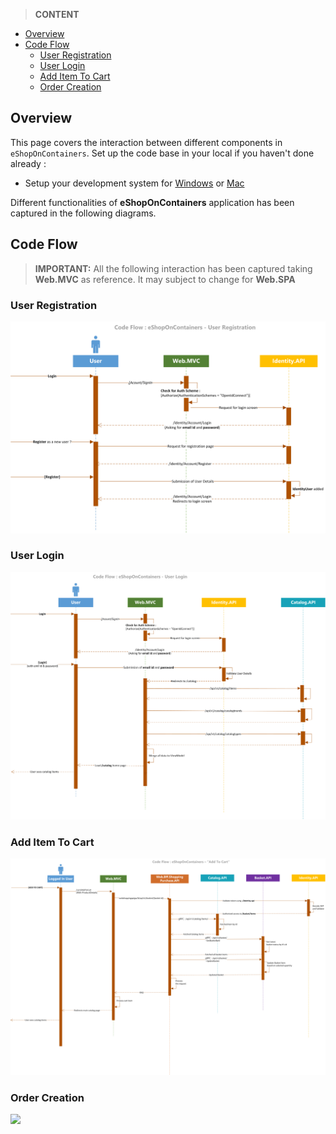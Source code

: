 > **CONTENT**

- [Overview](#overview)
- [Code Flow](#Code-Flow)
    - [User Registration](#User-Registration)
    - [User Login](#grpc)
    - [Add Item To Cart](#api-gateways)
    - [Order Creation](#internal-architectural-patterns)

## Overview

This page covers the interaction between different components in  `eShopOnContainers`. Set up the code base in your local if you haven't done already :

- Setup your development system for [Windows](Windows-setup) or [Mac](Mac-setup)

Different functionalities of **eShopOnContainers** application has been captured in the following diagrams.

## Code Flow

>**IMPORTANT:** All the following interaction has been captured taking **Web.MVC** as reference. It may subject to change for **Web.SPA**

### User Registration

![](images/Code-Flow/user-registration.png)


### User Login

![](images/Code-Flow/user-login.png)


### Add Item To Cart

![](images/Code-Flow/add-item-to-cart.png)


### Order Creation

![](images/Code-Flow/order-creation.png)
